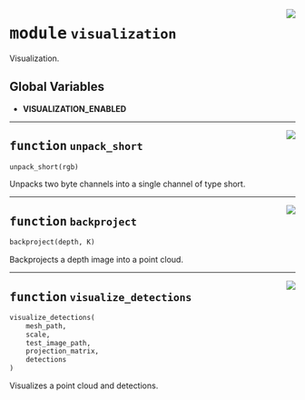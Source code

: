 <!-- markdownlint-disable -->

<a href="../vathos/visualization.py#L0"><img align="right" style="float:right;" src="https://img.shields.io/badge/-source-cccccc?style=flat-square"></a>

# <kbd>module</kbd> `visualization`
Visualization. 

**Global Variables**
---------------
- **VISUALIZATION_ENABLED**

---

<a href="../vathos/visualization.py#L25"><img align="right" style="float:right;" src="https://img.shields.io/badge/-source-cccccc?style=flat-square"></a>

## <kbd>function</kbd> `unpack_short`

```python
unpack_short(rgb)
```

Unpacks two byte channels into a single channel of type short. 


---

<a href="../vathos/visualization.py#L30"><img align="right" style="float:right;" src="https://img.shields.io/badge/-source-cccccc?style=flat-square"></a>

## <kbd>function</kbd> `backproject`

```python
backproject(depth, K)
```

Backprojects a depth image into a point cloud. 


---

<a href="../vathos/visualization.py#L50"><img align="right" style="float:right;" src="https://img.shields.io/badge/-source-cccccc?style=flat-square"></a>

## <kbd>function</kbd> `visualize_detections`

```python
visualize_detections(
    mesh_path,
    scale,
    test_image_path,
    projection_matrix,
    detections
)
```

Visualizes a point cloud and detections. 


